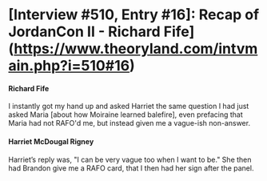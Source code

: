# [Interview #510, Entry #16]: Recap of JordanCon II - Richard Fife](https://www.theoryland.com/intvmain.php?i=510#16)

#### Richard Fife

I instantly got my hand up and asked Harriet the same question I had just asked Maria [about how Moiraine learned balefire], even prefacing that Maria had not RAFO'd me, but instead given me a vague-ish non-answer.

#### Harriet McDougal Rigney

Harriet’s reply was, "I can be very vague too when I want to be." She then had Brandon give me a RAFO card, that I then had her sign after the panel.


